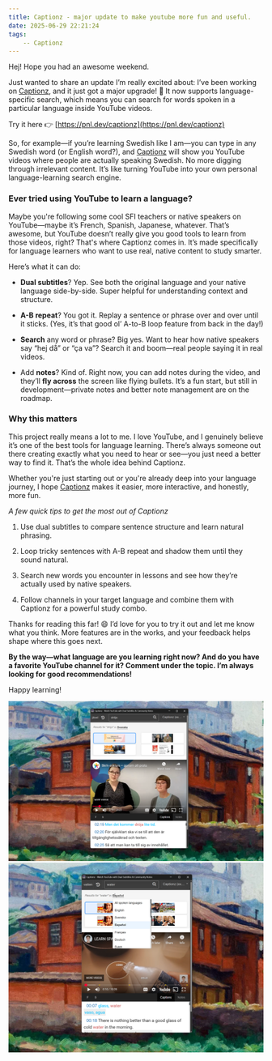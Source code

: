 ```yaml
---
title: Captionz - major update to make youtube more fun and useful.
date: 2025-06-29 22:21:24
tags:
    -- Captionz 
---
```

Hej! Hope you had an awesome weekend.

Just wanted to share an update I’m really excited about: I’ve been working on [Captionz], and it just got a major upgrade! 🎉 It now supports language-specific search, which means you can search for words spoken in a particular language inside YouTube videos.

Try it here 👉 [https://pnl.dev/captionz](https://pnl.dev/captionz)

So, for example—if you’re learning Swedish like I am—you can type in any Swedish word (or English word?), and [Captionz] will show you YouTube videos where people are actually speaking Swedish. No more digging through irrelevant content. It’s like turning YouTube into your own personal language-learning search engine.

### Ever tried using YouTube to learn a language?
Maybe you're following some cool SFI teachers or native speakers on YouTube—maybe it’s French, Spanish, Japanese, whatever. That’s awesome, but YouTube doesn’t really give you good tools to learn from those videos, right? That's where Captionz comes in. It’s made specifically for language learners who want to use real, native content to study smarter.

Here’s what it can do:

* **Dual subtitles**? Yep. See both the original language and your native language side-by-side. Super helpful for understanding context and structure.

* **A-B repeat**? You got it. Replay a sentence or phrase over and over until it sticks. (Yes, it’s that good ol’ A-to-B loop feature from back in the day!)

* **Search** any word or phrase? Big yes. Want to hear how native speakers say “hej då” or “ça va”? Search it and boom—real people saying it in real videos.

* Add **notes**? Kind of. Right now, you can add notes during the video, and they’ll **fly across** the screen like flying bullets. It’s a fun start, but still in development—private notes and better note management are on the roadmap.

### Why this matters
This project really means a lot to me. I love YouTube, and I genuinely believe it’s one of the best tools for language learning. There’s always someone out there creating exactly what you need to hear or see—you just need a better way to find it. That’s the whole idea behind Captionz.

Whether you're just starting out or you're already deep into your language journey, I hope [Captionz] makes it easier, more interactive, and honestly, more fun.

*A few quick tips to get the most out of Captionz*
1. Use dual subtitles to compare sentence structure and learn natural phrasing.

2. Loop tricky sentences with A-B repeat and shadow them until they sound natural.

3. Search new words you encounter in lessons and see how they’re actually used by native speakers.

4. Follow channels in your target language and combine them with Captionz for a powerful study combo.

Thanks for reading this far! 😄 I’d love for you to try it out and let me know what you think. More features are in the works, and your feedback helps shape where this goes next.

**By the way—what language are you learning right now? And do you have a favorite YouTube channel for it? Comment under the topic. I’m always looking for good recommendations!**

Happy learning!

[Captionz]: https://pnl.dev/captionz

![Screenshot 2025-06-29 211639.png](/img/post/captionz/1.png) 
![Screenshot 2025-06-29 211239.png](/img/post/captionz/2.png)